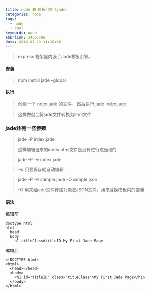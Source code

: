 ```yaml
---
title: node 和 模板引擎（jade）
categories: node
tags:
  - node
  - koa2
keywords: node
abbrlink: 34655c0e
date: 2018-06-09 11:15:00
---
```


> express 框架里内嵌了Jade模板引擎。

#### 安装

> npm install jade –global


#### 执行

> 创建一个 index.jade 的文件，
然后执行 jade index.jade

> 这样做就会将jade文件转换为html文件

### jade还有一些参数

> jade -P index.jade

> 这样编辑出来的index.html文件是没有进行过压缩的

> jade -P -w index.jade

> -w 只要保存就自动编辑

> jade -P -w sample.jade -O sample.json

> -O 用来给jade文件传递对象或JSON文件，用来替换模板内的变量

#### 语法

编辑前
```
doctype html
html
  head
  body
    h1.titleClass#titleID My First Jade Page

```
编辑后
```
<!DOCTYPE html>
<html>
  <head></head>
  <body>
    <h1 id="titleID" class="titleClass">My First Jade Page</h1>
  </body>
</html>

```





